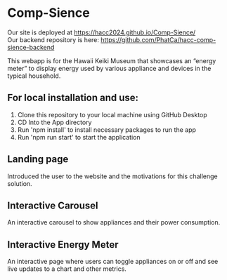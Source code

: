 # Comp-Sience

Our site is deployed at https://hacc2024.github.io/Comp-Sience/ \
Our backend repository is here: https://github.com/PhatCa/hacc-comp-sience-backend

This webapp is for the Hawaii Keiki Museum that showcases
an “energy meter” to display energy used by various appliance and devices
in the typical household.

## For local installation and use:
1) Clone this repository to your local machine using GitHub Desktop
2) CD Into the App directory
3) Run 'npm install' to install necessary packages to run the app
4) Run 'npm run start' to start the application

## Landing page
Introduced the user to the website and the motivations for this challenge solution.

## Interactive Carousel
An interactive carousel to show appliances and their power consumption.

## Interactive Energy Meter
An interactive page where users can toggle appliances on or off and see live updates to a chart and other metrics.
